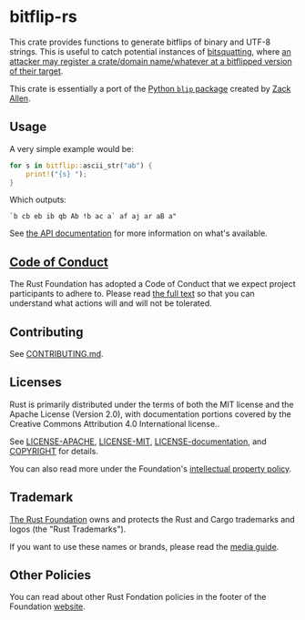# bitflip-rs

This crate provides functions to generate bitflips of binary and UTF-8 strings.
This is useful to catch potential instances of [bitsquatting][bitsquatting],
where [an attacker may register a crate/domain name/whatever at a bitflipped
version of their target][bitflip-attack].

This crate is essentially a port of the [Python `blip` package][blip] created by
[Zack Allen][zmallen].

## Usage

A very simple example would be:

```rust
for s in bitflip::ascii_str("ab") {
    print!("{s} ");
}
```

Which outputs:

```
`b cb eb ib qb Ab !b ac a` af aj ar aB a"
```

See [the API documentation][api-docs] for more information on what's available.

## [Code of Conduct][code-of-conduct]

The Rust Foundation has adopted a Code of Conduct that we expect project 
participants to adhere to. Please read 
[the full text][code-of-conduct]
so that you can understand what actions will and will not be tolerated.

## Contributing

See [CONTRIBUTING.md](CONTRIBUTING.md).

## Licenses

Rust is primarily distributed under the terms of both the MIT license and the
Apache License (Version 2.0), with documentation portions covered by the
Creative Commons Attribution 4.0 International license..

See [LICENSE-APACHE](LICENSE-APACHE), [LICENSE-MIT](LICENSE-MIT), 
[LICENSE-documentation](LICENSE-documentation), and 
[COPYRIGHT](COPYRIGHT) for details.

You can also read more under the Foundation's [intellectual property policy][ip-policy].

## Trademark

[The Rust Foundation][rust-foundation] owns and protects the Rust and Cargo
trademarks and logos (the "Rust Trademarks").

If you want to use these names or brands, please read the
[media guide][media-guide].

## Other Policies

You can read about other Rust Fondation policies in the footer of the Foundation [website][foundation-website].

[rust-foundation]: https://foundation.rust-lang.org/
[media-guide]: https://foundation.rust-lang.org/policies/logo-policy-and-media-guide/
[ip-policy]: https://foundation.rust-lang.org/policies/intellectual-property-policy/
[foundation-website]: https://foundation.rust-lang.org
[code-of-conduct]: https://foundation.rust-lang.org/policies/code-of-conduct/
[api-docs]: https://docs.rs/bitflip
[bitsquatting]: https://en.wikipedia.org/wiki/Bitsquatting
[bitflip-attack]: https://en.wikipedia.org/wiki/Bit-flipping_attack
[blip]: https://pypi.org/project/blip/
[zmallen]: https://github.com/zmallen
